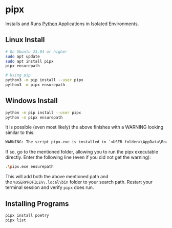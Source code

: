 # pipx

Installs and Runs [Python](./python.md) Applications in Isolated Environments.
## Linux Install

```sh
# On Ubuntu 23.04 or higher
sudo apt update
sudo apt install pipx
pipx ensurepath

# Using pip
python3 -m pip install --user pipx
python3 -m pipx ensurepath
```

## Windows Install

```sh
python -m pip install --user pipx
python -m pipx ensurepath
```

It is possible (even most likely) the above finishes with a WARNING looking similar to this:

```txt
WARNING: The script pipx.exe is installed in `<USER folder>\AppData\Roaming\Python\Python3x\Scripts` which is not on PATH
```

If so, go to the mentioned folder, allowing you to run the pipx executable directly. Enter the following line (even if you did not get the warning):

```sh
.\pipx.exe ensurepath
```

This will add both the above mentioned path and the `%USERPROFILE%\.local\bin` folder to your search path. Restart your terminal session and verify `pipx` does run.

## Installing Programs

```sh
pipx install poetry
pipx list
```

